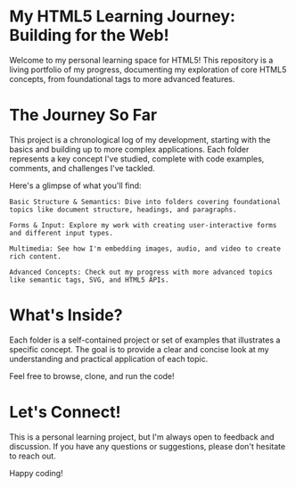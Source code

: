 # My HTML5 Learning Journey: Building for the Web!

Welcome to my personal learning space for HTML5! This repository is a living portfolio of my progress, documenting my exploration of core HTML5 concepts, from foundational tags to more advanced features.

# The Journey So Far

This project is a chronological log of my development, starting with the basics and building up to more complex applications. Each folder represents a key concept I've studied, complete with code examples, comments, and challenges I've tackled.

Here's a glimpse of what you'll find:

    Basic Structure & Semantics: Dive into folders covering foundational topics like document structure, headings, and paragraphs.

    Forms & Input: Explore my work with creating user-interactive forms and different input types.

    Multimedia: See how I'm embedding images, audio, and video to create rich content.

    Advanced Concepts: Check out my progress with more advanced topics like semantic tags, SVG, and HTML5 APIs.

# What's Inside?

Each folder is a self-contained project or set of examples that illustrates a specific concept. The goal is to provide a clear and concise look at my understanding and practical application of each topic.

Feel free to browse, clone, and run the code!

# Let's Connect!

This is a personal learning project, but I'm always open to feedback and discussion. If you have any questions or suggestions, please don't hesitate to reach out.

Happy coding! 
